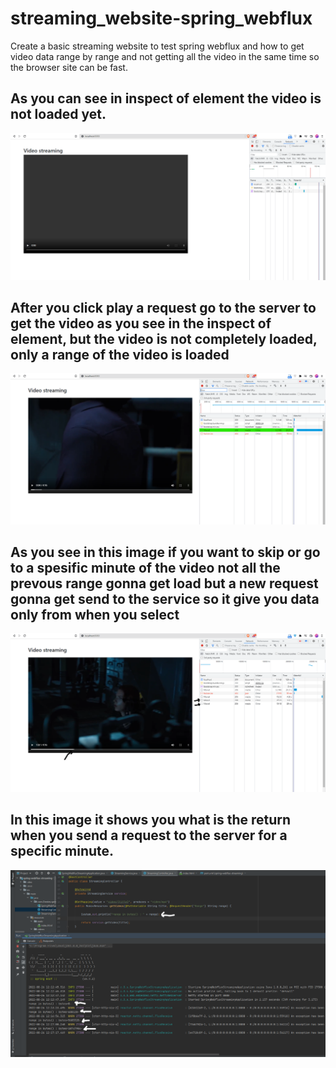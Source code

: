 # streaming_website-spring_webflux
Create a basic streaming website to test spring webflux and how to get video data range by range and not getting all the video in the same time so the browser site can be fast.

## As you can see in inspect of element the video is not loaded yet.

<p align="center">
  <img src="https://github.com/warakiabdelbasset/streaming_website-spring_webflux/blob/master/image/1.png">
</p>

## After you click play a request go to the server to get the video as you see in the inspect of element, but the video is not completely loaded, only a range of the video is loaded


<p align="center">
  <img src="https://github.com/warakiabdelbasset/streaming_website-spring_webflux/blob/master/image/2.png">
</p>

## As you see in this image if you want to skip or go to a spesific minute of the video not all the prevous range gonna get load but a new request gonna get send to the service so it give you data only from when you select

<p align="center">
  <img src="https://github.com/warakiabdelbasset/streaming_website-spring_webflux/blob/master/image/3.png">
</p>

## In this image it shows you what is the return when you send a request to the server for a specific minute.

<p align="center">
  <img src="https://github.com/warakiabdelbasset/streaming_website-spring_webflux/blob/master/image/4.png">
</p>


